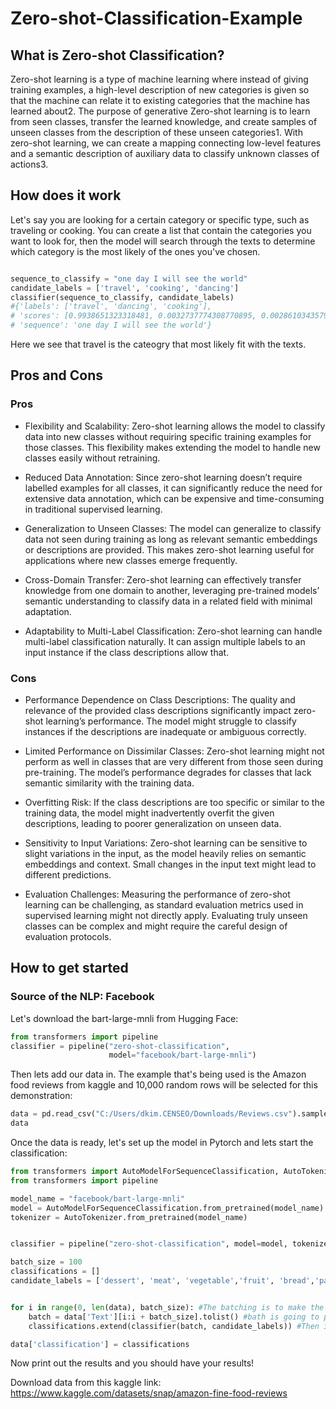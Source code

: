 # Zero-shot-Classification-Example

## What is Zero-shot Classification?

Zero-shot learning is a type of machine learning where instead of giving training examples, a high-level description of new categories is given so that the machine can relate it to existing categories that the machine has learned about2. The purpose of generative Zero-shot learning is to learn from seen classes, transfer the learned knowledge, and create samples of unseen classes from the description of these unseen categories1. With zero-shot learning, we can create a mapping connecting low-level features and a semantic description of auxiliary data to classify unknown classes of actions3.

## How does it work

Let's say you are looking for a certain category or specific type, such as traveling or cooking. You can create a list that contain the categories you want to look for, then the model will search through the texts to determine which category is the most likely of the ones you've chosen.

```python

sequence_to_classify = "one day I will see the world"
candidate_labels = ['travel', 'cooking', 'dancing']
classifier(sequence_to_classify, candidate_labels)
#{'labels': ['travel', 'dancing', 'cooking'],
# 'scores': [0.9938651323318481, 0.0032737774308770895, 0.002861034357920289],
# 'sequence': 'one day I will see the world'}

```
Here we see that travel is the cateogry that most likely fit with the texts.

## Pros and Cons

### Pros

* Flexibility and Scalability: Zero-shot learning allows the model to classify data into new classes without requiring specific training examples for those classes. This flexibility makes extending the model to handle new classes easily without retraining.
  
* Reduced Data Annotation: Since zero-shot learning doesn’t require labelled examples for all classes, it can significantly reduce the need for extensive data annotation, which can be expensive and time-consuming in traditional supervised learning.
  
* Generalization to Unseen Classes: The model can generalize to classify data not seen during training as long as relevant semantic embeddings or descriptions are provided. This makes zero-shot learning useful for applications where new classes emerge frequently.
  
* Cross-Domain Transfer: Zero-shot learning can effectively transfer knowledge from one domain to another, leveraging pre-trained models’ semantic understanding to classify data in a related field with minimal adaptation.
  
* Adaptability to Multi-Label Classification: Zero-shot learning can handle multi-label classification naturally. It can assign multiple labels to an input instance if the class descriptions allow that.

### Cons

* Performance Dependence on Class Descriptions: The quality and relevance of the provided class descriptions significantly impact zero-shot learning’s performance. The model might struggle to classify instances if the descriptions are inadequate or ambiguous correctly.

* Limited Performance on Dissimilar Classes: Zero-shot learning might not perform as well in classes that are very different from those seen during pre-training. The model’s performance degrades for classes that lack semantic similarity with the training data.

* Overfitting Risk: If the class descriptions are too specific or similar to the training data, the model might inadvertently overfit the given descriptions, leading to poorer generalization on unseen data.

* Sensitivity to Input Variations: Zero-shot learning can be sensitive to slight variations in the input, as the model heavily relies on semantic embeddings and context. Small changes in the input text might lead to different predictions.

* Evaluation Challenges: Measuring the performance of zero-shot learning can be challenging, as standard evaluation metrics used in supervised learning might not directly apply. Evaluating truly unseen classes can be complex and might require the careful design of evaluation protocols.



## How to get started

### Source of the NLP: Facebook

Let's download the bart-large-mnli from Hugging Face:

```python
from transformers import pipeline
classifier = pipeline("zero-shot-classification",
                      model="facebook/bart-large-mnli")

```

Then lets add our data in. The example that's being used is the Amazon food reviews from kaggle and 10,000 random rows will be selected for this demonstration:

```python
data = pd.read_csv("C:/Users/dkim.CENSEO/Downloads/Reviews.csv").sample(n=10000)
data

```

Once the data is ready, let's set up the model in Pytorch and lets start the classification:

```python
from transformers import AutoModelForSequenceClassification, AutoTokenizer
from transformers import pipeline

model_name = "facebook/bart-large-mnli"
model = AutoModelForSequenceClassification.from_pretrained(model_name).to(device)
tokenizer = AutoTokenizer.from_pretrained(model_name)


classifier = pipeline("zero-shot-classification", model=model, tokenizer=tokenizer, device=0) # 0 for CUDA device

batch_size = 100
classifications = [] 
candidate_labels = ['dessert', 'meat', 'vegetable','fruit', 'bread','pasta','potato']


for i in range(0, len(data), batch_size): #The batching is to make the coding more efficient
    batch = data['Text'][i:i + batch_size].tolist() #bath is going to pick 100 rows and put them in a list
    classifications.extend(classifier(batch, candidate_labels)) #Then its going to run the zero shot classifier in the batch, then the process repeats until all has been finished

data['classification'] = classifications 

```

Now print out the results and you should have your results!


Download data from this kaggle link: https://www.kaggle.com/datasets/snap/amazon-fine-food-reviews
